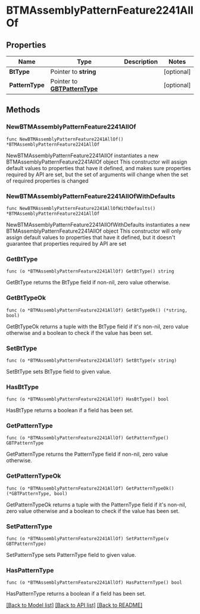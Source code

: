# BTMAssemblyPatternFeature2241AllOf

## Properties

Name | Type | Description | Notes
------------ | ------------- | ------------- | -------------
**BtType** | Pointer to **string** |  | [optional] 
**PatternType** | Pointer to [**GBTPatternType**](GBTPatternType.md) |  | [optional] 

## Methods

### NewBTMAssemblyPatternFeature2241AllOf

`func NewBTMAssemblyPatternFeature2241AllOf() *BTMAssemblyPatternFeature2241AllOf`

NewBTMAssemblyPatternFeature2241AllOf instantiates a new BTMAssemblyPatternFeature2241AllOf object
This constructor will assign default values to properties that have it defined,
and makes sure properties required by API are set, but the set of arguments
will change when the set of required properties is changed

### NewBTMAssemblyPatternFeature2241AllOfWithDefaults

`func NewBTMAssemblyPatternFeature2241AllOfWithDefaults() *BTMAssemblyPatternFeature2241AllOf`

NewBTMAssemblyPatternFeature2241AllOfWithDefaults instantiates a new BTMAssemblyPatternFeature2241AllOf object
This constructor will only assign default values to properties that have it defined,
but it doesn't guarantee that properties required by API are set

### GetBtType

`func (o *BTMAssemblyPatternFeature2241AllOf) GetBtType() string`

GetBtType returns the BtType field if non-nil, zero value otherwise.

### GetBtTypeOk

`func (o *BTMAssemblyPatternFeature2241AllOf) GetBtTypeOk() (*string, bool)`

GetBtTypeOk returns a tuple with the BtType field if it's non-nil, zero value otherwise
and a boolean to check if the value has been set.

### SetBtType

`func (o *BTMAssemblyPatternFeature2241AllOf) SetBtType(v string)`

SetBtType sets BtType field to given value.

### HasBtType

`func (o *BTMAssemblyPatternFeature2241AllOf) HasBtType() bool`

HasBtType returns a boolean if a field has been set.

### GetPatternType

`func (o *BTMAssemblyPatternFeature2241AllOf) GetPatternType() GBTPatternType`

GetPatternType returns the PatternType field if non-nil, zero value otherwise.

### GetPatternTypeOk

`func (o *BTMAssemblyPatternFeature2241AllOf) GetPatternTypeOk() (*GBTPatternType, bool)`

GetPatternTypeOk returns a tuple with the PatternType field if it's non-nil, zero value otherwise
and a boolean to check if the value has been set.

### SetPatternType

`func (o *BTMAssemblyPatternFeature2241AllOf) SetPatternType(v GBTPatternType)`

SetPatternType sets PatternType field to given value.

### HasPatternType

`func (o *BTMAssemblyPatternFeature2241AllOf) HasPatternType() bool`

HasPatternType returns a boolean if a field has been set.


[[Back to Model list]](../README.md#documentation-for-models) [[Back to API list]](../README.md#documentation-for-api-endpoints) [[Back to README]](../README.md)


